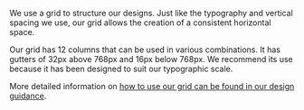 We use a grid to structure our designs. Just like the typography and vertical spacing we use, our grid allows the creation of a consistent horizontal space.

Our grid has 12 columns that can be used in various combinations. It has gutters of 32px above 768px and 16px below 768px. We recommend its use because it has been designed to suit our typographic scale.

More detailed information on <a href="https://coop-design-manual.herokuapp.com/styles/grid.html">how to use our grid can be found in our design guidance</a>.
